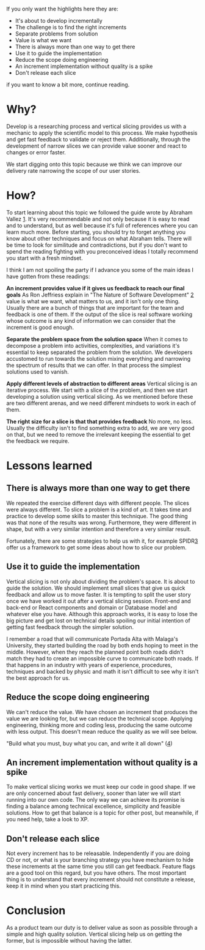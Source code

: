

If you only want the highlights here they are:

* It's about to develop incrementally
* The challenge is to find the right increments
* Separate problems from solution
* Value is what we want
* There is always more than one way to get there
* Use it to guide the implementation
* Reduce the scope doing engineering
* An increment implementation without quality is a spike
* Don't release each slice

if you want to know a bit more, continue reading.


# Why?

Develop is a researching process and vertical slicing provides us with a mechanic to apply the scientific model to this process. We make hypothesis and get fast feedback to validate or reject them. Additionally, through the development of narrow slices we can provide value sooner and react to changes or error faster. 

We start digging onto this topic because we think we can improve our delivery rate narrowing the scope of our user stories.

# How?

To start learning about this topic we followed the guide wrote by Abraham Vallez [1](https://abrahamvallez.medium.com/vertical-slicing-i-desaprende-lo-que-sabes-sobre-user-stories-y-pon-el-foco-en-desarrollo-b859c5827326). It's very recommendable and not only because it is easy to read and to understand, but as well because it's full of references where you can learn much more. Before starting, you should try to forget anything you know about other techniques and focus on what Abraham tells. There will be time to look for similitude and contradictions, but if you don't want to spend the reading fighting with you preconceived ideas I totally recommend you start with a fresh mindset.

I think I am not spoiling the party if I advance you some of the main ideas I have gotten from these readings:

**An increment provides value if it gives us feedback to reach our final goals**
As Ron Jeffriess explain in "The Nature of Software Development" [2](https://pragprog.com/titles/rjnsd/the-nature-of-software-development/) value is what we want, what matters to us, and it isn't only one thing. Usually there are a bunch of things that are important for the team and feedback is one of them. If the output of the slice is real software working whose outcome is any kind of information we can consider that the increment is good enough.

**Separate the problem space from the solution space**
When it comes to decompose a problem into activities, complexities, and variations it's essential to keep separated the problem from the solution. We developers accustomed to run towards the solution mixing everything and narrowing the spectrum of results that we can offer. In that process the simplest solutions used to vanish.

**Apply different levels of abstraction to different areas**
Vertical slicing is an iterative process. We start with a slice of the problem, and then we start developing a solution using vertical slicing. As we mentioned before these are two different arenas, and we need different mindsets to work in each of them. 

**The right size for a slice is that that provides feedback**
No more, no less. Usually the difficulty isn't to find something extra to add, we are very good on that, but we need to remove the irrelevant keeping the essential to get the feedback we require.

# Lessons learned

## There is always more than one way to get there
We repeated the exercise different days with different people. The slices were always different. To slice a problem is a kind of art. It takes time and practice to develop some skills to master this technique. The good thing was that none of the results was wrong. Furthermore, they were different in shape, but with a very similar intention and therefore a very similar result. 

Fortunately, there are some strategies to help us with it, for example SPIDR[3](https://www.autentia.com/en/2018/07/23/spidr-una-tecnica-para-dividir-tus-historias-de-usuario/) offer us a framework to get some ideas about how to slice our problem.


## Use it to guide the implementation
Vertical slicing is not only about dividing the problem's space. It is about to guide the solution. We should implement small slices that give us quick feedback and allow us to move faster. It is tempting to split the user story once we have worked it out after a vertical slicing session. Front-end and back-end or React components and domain or Database model and whatever else you have. Although this approach works, it is easy to lose the big picture and get lost on technical details spoiling our initial intention of getting fast feedback through the simpler solution. 

I remember a road that will communicate Portada Alta with Malaga's University, they started building the road by both ends hoping to meet in the middle. However, when they reach the planned point both roads didn't match they had to create an impossible curve to communicate both roads. If that happens in an industry with years of experience, procedures, techniques and backed by physic and math it isn't difficult to see why it isn't  the best approach for us.

## Reduce the scope doing engineering
We can't reduce the value. We have chosen an increment that produces the value we are looking for, but we can reduce the technical scope. Applying engineering, thinking more and coding less, producing the same outcome with less output. This doesn't mean reduce the quality as we will see below. 

"Build what you must, buy what you can, and write it all down" ([4](https://increment.com/teams/code-less-engineer-more/?utm_medium=earned-email&utm_source=de19&utm_campaign=GLOBAL_4df5&utm_content=89c8&utm_term=da67f7d830ef&mkt_tok=MDcyLU1ESy0yODMAAAGBY3xK51VQT3urZs9rScedbX7GsjQ0lJOG6bCq6CxfZln2_jTwHpM5dYMuL-0wwZjVRjrf273PcYC2SPvRSfgaaZ40qN0agU6NaXvX0FaNrvbTca8))

## An increment implementation without quality is a spike
To make vertical slicing works we must keep our code in good shape. If we are only concerned about fast delivery, sooner than later we will start running into our own code. The only way we can achieve its promise is finding a balance among technical excellence, simplicity and feasible solutions. How to get that balance is a topic for other post, but meanwhile, if you need help, take a look to XP.

## Don't release each slice
Not every increment has to be releasable. Independently if you are doing CD or not, or what is your branching strategy you have mechanism to hide these increments at the same time you still can get feedback. Feature flags are a good tool on this regard, but you have others. The most important thing is to understand that every increment should not constitute a release, keep it in mind when you start practicing this.


# Conclusion
As a product team our duty is to deliver value as soon as possible through a simple and high quality solution. Vertical slicing help us on getting the former, but is impossible without having the latter. 
